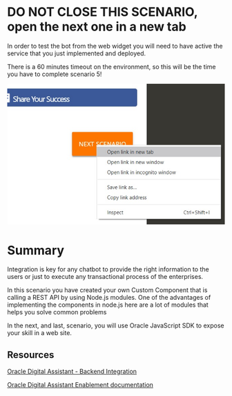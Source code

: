 # DO NOT CLOSE THIS SCENARIO, open the next one in a new tab
In order to test the bot from the web widget you will need to have active the service that you just implemented and deployed.

There is a 60 minutes timeout on the environment, so this will be the time you have to complete scenario 5!

![Open in a new tab](assets/new-tab.jpg)

# Summary

Integration is key for any chatbot to provide the right information to the users or just to execute any transactional process of the enterprises.

In this scenario you have created your own Custom Component that is calling a REST API by using Node.js modules. 
One of the advantages of implementing the components in node.js here are a lot of modules that helps you solve common problems  

In the next, and last, scenario, you will use Oracle JavaScript SDK to expose your skill in a web site.

## Resources

[Oracle Digital Assistant - Backend Integration](https://docs.cloud.oracle.com/en-us/iaas/digital-assistant/doc/backend-integration1.html)

[Oracle Digital Assistant Enablement documentation](http://bit.ly/ODAEnablement)